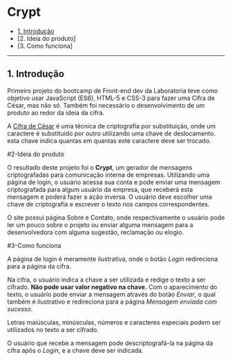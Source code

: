 # Crypt

* [1. Introdução](#1-introdução)
* [2. Ideia do produto]
* [3. Como funciona]

***

## 1. Introdução

Primeiro projeto do bootcamp de Front-end dev da Laboratoria teve como objetivo usar JavaScript (ES6), HTML-5 e CSS-3 para fazer uma Cifra de César, mas não só. Também foi necessário o desenvolvimento de um produto ao redor da ideia da cifra.

A [Cifra de César](https://pt.wikipedia.org/wiki/Cifra_de_C%C3%A9sar) é uma técnica de criptografia por substituição, onde um caractere é substituído por outro utilizando uma chave de deslocamento. esta chave indica quantas em quantas este caractere deve ser trocado.

#2-Ideia do produto

O resultado deste projeto foi o **Crypt**, um gerador de mensagens criptografadas para comunicação interna de empresas. Utilizando uma página de login, o usuário acessa sua conta e pode enviar uma mensagem criptografada para algum usuário da empresa, que receberá esta mensagem e poderá fazer a ação inversa. O usuário deve escolher uma chave de criptografia e escrever o texto nos campos correspondentes.

O site possui página Sobre e Contato, onde respectivamente o usuário pode ler um pouco sobre o projeto ou enviar alguma mensagem para a desenvolvedora com alguma sugestão, reclamação ou elogio.

#3-Como funciona

A página de login é meramente ilustrativa, onde o botão *Login* redireciona para a página da cifra. 

Na cifra, o usuário indica a chave a ser utilizada e redige o texto a ser cifrado. **Não pode usar valor negativo na chave.** Com o aparecimento do texto, o usuário pode enviar a mensagem através do botão *Enviar*, o qual também é ilustrativo e redireciona para a página *Mensagem enviada com sucesso*.

Letras maiúsculas, minúsculas, números e caracteres especiais podem ser utilizados no texto a ser cifrado.

O usuário que recebe a mensagem pode descriptografá-la na página da cifra após o *Login*, e a chave deve ser indicada.



